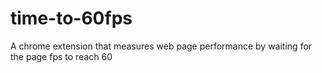 # time-to-60fps
A chrome extension that measures web page performance by waiting for the page fps to reach 60
